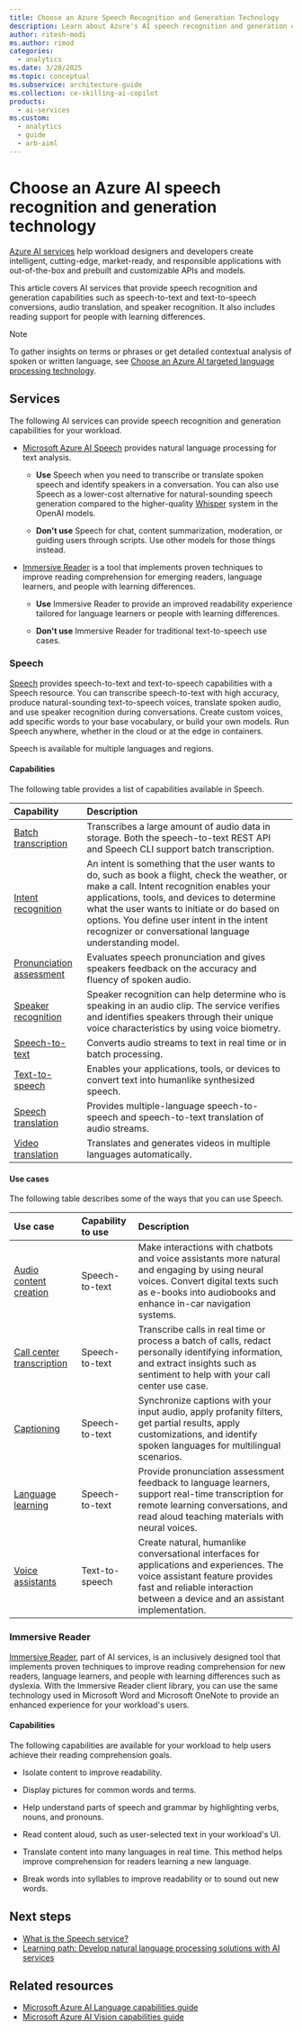 ```yaml
---
title: Choose an Azure Speech Recognition and Generation Technology
description: Learn about Azure's AI speech recognition and generation capabilities, such as speech-to-text, speech translation, and text-to-speech.
author: ritesh-modi
ms.author: rimod
categories:
  - analytics
ms.date: 3/20/2025
ms.topic: conceptual
ms.subservice: architecture-guide
ms.collection: ce-skilling-ai-copilot
products:
  - ai-services
ms.custom:
  - analytics
  - guide
  - arb-aiml
---
```


# Choose an Azure AI speech recognition and generation technology

[Azure AI services](/azure/ai-services/what-are-ai-services) help workload designers and developers create intelligent, cutting-edge, market-ready, and responsible applications with out-of-the-box and prebuilt and customizable APIs and models.

This article covers AI services that provide speech recognition and generation capabilities such as speech-to-text and text-to-speech conversions, audio translation, and speaker recognition. It also includes reading support for people with learning differences.

> [!NOTE]
> To gather insights on terms or phrases or get detailed contextual analysis of spoken or written language, see [Choose an Azure AI targeted language processing technology](targeted-language-processing.md).

## Services

The following AI services can provide speech recognition and generation capabilities for your workload.

- [Microsoft Azure AI Speech](#speech) provides natural language processing for text analysis.

  - **Use** Speech when you need to transcribe or translate spoken speech and identify speakers in a conversation. You can also use Speech as a lower-cost alternative for natural-sounding speech generation compared to the higher-quality [Whisper](/azure/ai-services/openai/concepts/models) system in the OpenAI models.

  - **Don't use** Speech for chat, content summarization, moderation, or guiding users through scripts. Use other models for those things instead.

- [Immersive Reader](#immersive-reader) is a tool that implements proven techniques to improve reading comprehension for emerging readers, language learners, and people with learning differences.

  - **Use** Immersive Reader to provide an improved readability experience tailored for language learners or people with learning differences.

  - **Don't use** Immersive Reader for traditional text-to-speech use cases.

### Speech

[Speech](/azure/ai-services/speech-service/overview) provides speech-to-text and text-to-speech capabilities with a Speech resource. You can transcribe speech-to-text with high accuracy, produce natural-sounding text-to-speech voices, translate spoken audio, and use speaker recognition during conversations. Create custom voices, add specific words to your base vocabulary, or build your own models. Run Speech anywhere, whether in the cloud or at the edge in containers.

Speech is available for multiple languages and regions.

#### Capabilities

The following table provides a list of capabilities available in Speech.

| Capability | Description |
|:----------|:-------------|
| [Batch transcription](/azure/ai-services/speech-service/batch-transcription) | Transcribes a large amount of audio data in storage. Both the speech-to-text REST API and Speech CLI support batch transcription. |
| [Intent recognition](/azure/ai-services/speech-service/intent-recognition) | An intent is something that the user wants to do, such as book a flight, check the weather, or make a call. Intent recognition enables your applications, tools, and devices to determine what the user wants to initiate or do based on options. You define user intent in the intent recognizer or conversational language understanding model. |
| [Pronunciation assessment](/azure/ai-services/speech-service/how-to-pronunciation-assessment) | Evaluates speech pronunciation and gives speakers feedback on the accuracy and fluency of spoken audio. |
| [Speaker recognition](/azure/ai-services/speech-service/speaker-recognition-overview) | Speaker recognition can help determine who is speaking in an audio clip. The service verifies and identifies speakers through their unique voice characteristics by using voice biometry. |
| [Speech-to-text](/azure/ai-services/speech-service/speech-to-text) |Converts audio streams to text in real time or in batch processing. |
| [Text-to-speech](/azure/ai-services/speech-service/text-to-speech) | Enables your applications, tools, or devices to convert text into humanlike synthesized speech. |
| [Speech translation](/azure/ai-services/speech-service/speech-translation) | Provides multiple-language speech-to-speech and speech-to-text translation of audio streams. |
| [Video translation](/azure/ai-services/speech-service/video-translation-overview) | Translates and generates videos in multiple languages automatically. |

#### Use cases

The following table describes some of the ways that you can use Speech.

| Use case | Capability to use | Description |
|:----------|:-----------------|:---------------|
| [Audio content creation](/azure/ai-services/speech-service/text-to-speech#more-about-neural-text-to-speech-features) | Speech-to-text | Make interactions with chatbots and voice assistants more natural and engaging by using neural voices. Convert digital texts such as e-books into audiobooks and enhance in-car navigation systems. |
| [Call center transcription](/azure/ai-services/speech-service/call-center-overview) | Speech-to-text | Transcribe calls in real time or process a batch of calls, redact personally identifying information, and extract insights such as sentiment to help with your call center use case.|
| [Captioning](/azure/ai-services/speech-service/captioning-concepts) | Speech-to-text | Synchronize captions with your input audio, apply profanity filters, get partial results, apply customizations, and identify spoken languages for multilingual scenarios. |
| [Language learning](/azure/ai-services/speech-service/language-learning-overview) | Speech-to-text| Provide pronunciation assessment feedback to language learners, support real-time transcription for remote learning conversations, and read aloud teaching materials with neural voices. |
| [Voice assistants](/azure/ai-services/speech-service/voice-assistants)| Text-to-speech | Create natural, humanlike conversational interfaces for applications and experiences. The voice assistant feature provides fast and reliable interaction between a device and an assistant implementation. |

### Immersive Reader

[Immersive Reader](https://www.onenote.com/learningtools), part of AI services, is an inclusively designed tool that implements proven techniques to improve reading comprehension for new readers, language learners, and people with learning differences such as dyslexia. With the Immersive Reader client library, you can use the same technology used in Microsoft Word and Microsoft OneNote to provide an enhanced experience for your workload's users.

#### Capabilities

The following capabilities are available for your workload to help users achieve their reading comprehension goals.

- Isolate content to improve readability.

- Display pictures for common words and terms.

- Help understand parts of speech and grammar by highlighting verbs, nouns, and pronouns.

- Read content aloud, such as user-selected text in your workload's UI.

- Translate content into many languages in real time. This method helps improve comprehension for readers learning a new language.

- Break words into syllables to improve readability or to sound out new words.

## Next steps

- [What is the Speech service?](/azure/ai-services/speech-service/overview)
- [Learning path: Develop natural language processing solutions with AI services](/training/paths/develop-language-solutions-azure-ai/)

## Related resources

- [Microsoft Azure AI Language capabilities guide](targeted-language-processing.md)
- [Microsoft Azure AI Vision capabilities guide](image-video-processing.md)

